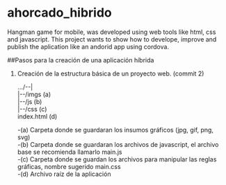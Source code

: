 # ahorcado_hibrido
Hangman game for mobile, was developed using web tools like html, css and javascript. This project wants to show how to develope, improve and publish the aplication like an andorid app using cordova.

##Pasos para la creación de una aplicación híbrida  

1. Creación de la estructura básica de un proyecto web. (commit 2)  


    .../--|    
          |--/imgs   (a)  
          |--/js     (b)  
          |--/css    (c)  
           index.html (d)  

   -(a) Carpeta donde se guardaran los insumos gráficos (jpg, gif, png, svg)  
   -(b) Carpeta donde se guardaran los archivos de javascript, el archivo base se recomienda llamarlo main.js  
   -(c) Carpeta donde se guardan los archivos para manipular las reglas gráficas, nombre sugerido main.css  
   -(d) Archivo raíz de la aplicación  
